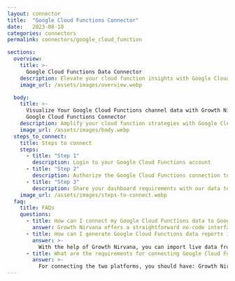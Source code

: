 ```yaml
---
layout: connector
title:  "Google Cloud Functions Connector"
date:   2023-08-10
categories: connectors
permalink: connectors/google_cloud_function

sections:
  overview:
    title: >-
      Google Cloud Functions Data Connector
    description: Elevate your cloud function insights with Google Cloud Functions integration. Seamlessly merge cloud function data from Google Cloud Functions with Looker Studio's analytical capabilities, unlocking insights that drive operational strategies, performance improvements, and operational excellence.
    image_url: /assets/images/overview.webp

  body:
    title: >-
      Visualize Your Google Cloud Functions channel data with Growth Nirvana's
      Google Cloud Functions Connector
    description: Amplify your cloud function strategies with Google Cloud Functions insights integrated into Looker Studio.
    image_url: /assets/images/body.webp
  steps_to_connect:
    title: Steps to connect
    steps:
      - title: "Step 1"
        description: Login to your Google Cloud Functions account
      - title: "Step 2"
        description: Authorize the Google Cloud Functions connection to send data to Growth Nirvana
      - title: "Step 3"
        description: Share your dashboard requirements with our data team. We will build the report for you.
    image_url: /assets/images/steps-to-connect.webp
  faq:
    title: FAQs
    questions:
      - title: How can I connect my Google Cloud Functions data to Google Data Studio/Looker Studio?
        answer: Growth Nirvana offers a straightforward no-code interface to connect to Google Cloud Functions data sources.
      - title: How can I generate Google Cloud Functions data reports in Looker Studio?
        answer: >-
          With the help of Growth Nirvana, you can import live data from Google Cloud Functions into Looker Studio. These data can be viewed in charts, tables, and dashboards to generate branded reports that can be shared instantly.
      - title: What are the requirements for connecting Google Cloud Functions and Looker Studio?
        answer: >-
          For connecting the two platforms, you should have: Growth Nirvana Account and Google Cloud Functions Ads Account
---
```

